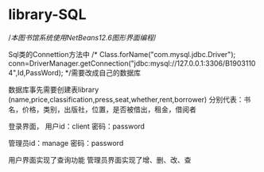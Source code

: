 # library-SQL

/*本图书馆系统使用NetBeans12.6图形界面编程*/


Sql类的Connettion方法中
/*
Class.forName("com.mysql.jdbc.Driver");
 conn=DriverManager.getConnection("jdbc:mysql://127.0.0.1:3306/B19031104",Id,PassWord);
*/需要改成自己的数据库

数据库事先需要创建表library
(name,price,classification,press,seat,whether,rent,borrower)
分别代表：书名，价格，类别，出版社，位置，是否被借出，租金，借阅者

登录界面，
用户id：client
密码：password

管理员id：manage
密码：password

用户界面实现了查询功能
管理员界面实现了增、删、改、查
